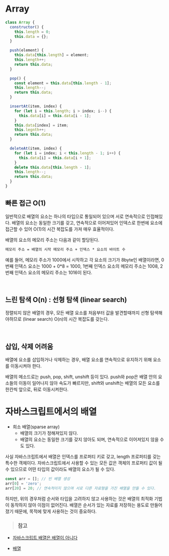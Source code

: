 # Array

```js
class Array {
  constructor() {
    this.length = 0;
    this.data = {};
  }

  push(element) {
    this.data[this.length] = element;
    this.length++;
    return this.data;
  }

  pop() {
    const element = this.data[this.length - 1];
    this.length--;
    return this.data;
  }

  insertAt(item, index) {
    for (let i = this.length; i > index; i--) {
      this.data[i] = this.data[i - 1];
    }
    this.data[index] = item;
    this.legnth++;
    return this.data;
  }

  deleteAt(item, index) {
    for (let i = index; i < this.length - 1; i++) {
      this.data[i] = this.data[i + 1];
    }
    delete this.data[this.length - 1];
    this.length--;
    return this.data;
  }
}
```

## 빠른 접근 O(1)

일반적으로 배열의 요소는 하나의 타입으로 통일되어 있으며 서로 연속적으로 인접해있다. 배열의 요소는 동일한 크기를 갖고, 연속적으로 이어져있어 인덱스로 한번에 요소에 접근할 수 있어 O(1)의 시간 복잡도를 가져 매우 효율적이다.

배열의 요소의 메모리 주소는 다음과 같이 할당된다.

```txt
메모리 주소 = 배열의 시작 메모리 주소 + 인덱스 * 요소의 바이트 수
```

예를 들어, 메모리 주소가 1000에서 시작하고 각 요소의 크기가 8byte인 배열이라면, 0번째 인덱스 요소는 1000 + 0\*8 = 1000, 1번째 인덱스 요소의 메모리 주소는 1008, 2번째 인덱스 요소의 메모리 주소는 1016이 된다.

<br>

## 느린 탐색 O(n) : 선형 탐색 (linear search)

정렬되지 않은 배열의 경우, 모든 배열 요소를 처음부터 값을 발견할때까지 선형 탐색해야하므로 (linear search) O(n)의 시간 복잡도를 갖는다.

<br>

## 삽입, 삭제 어려움

배열에 요소를 삽입하거나 삭제하는 경우, 배열 요소를 연속적으로 유지하기 위해 요소를 이동시켜야 한다.

배열의 메소드로는 push, pop, shift, unshift 등이 있다.
push와 pop은 배열 안의 요소들의 이동이 일어나지 않아 속도가 빠르지만, shift와 unshift는 배열의 모든 요소를 한칸씩 앞으로, 뒤로 이동시켜한다.

# 자바스크립트에서의 배열

- 희소 배열(sparse array)
  - 배열의 크기가 정해져있지 않다.
  - 배열의 요소는 동일한 크기를 갖지 않아도 되며, 연속적으로 이어져있지 않을 수도 있다.

사실 자바스크립트에서 배열은 인덱스를 프로퍼티 키로 갖고, length 프로퍼티를 갖는 특수한 객체이다. 자바스크립트에서 사용할 수 있는 모든 값은 객체의 프로퍼티 값이 될 수 있으므로 어떤 타입의 값이라도 배열의 요소가 될 수 있다.

```js
const arr = []; // 빈 배열 생성
arr[0] = 'zero';
arr[20] = 20; // 연속적이지 않으며 서로 다른 자료형을 가진 배열을 만들 수 있다.
```

하지만, 위의 경우처럼 순서와 타입을 고려하지 않고 사용하는 것은 배열의 최적화 기법이 동작하지 않아 이점이 없어진다. 배열은 순서가 있는 자료를 저장하는 용도로 만들어졌기 때문에, 목적에 맞게 사용하는 것이 중요하다.

> ### 참고

- <a href="https://poiemaweb.com/js-array-is-not-arrray">자바스크립트 배열은 배열이 아니다</a>

- <a href="https://ko.javascript.info/array#ref-828">배열</a>
